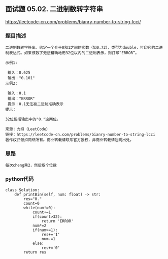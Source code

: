 ## 面试题 05.02. 二进制数转字符串


https://leetcode-cn.com/problems/bianry-number-to-string-lcci/


### 题目描述

```
二进制数转字符串。给定一个介于0和1之间的实数（如0.72），类型为double，打印它的二进制表达式。如果该数字无法精确地用32位以内的二进制表示，则打印“ERROR”。

示例1:

 输入：0.625
 输出："0.101"
示例2:

 输入：0.1
 输出："ERROR"
 提示：0.1无法被二进制准确表示
提示：

32位包括输出中的"0."这两位。

来源：力扣（LeetCode）
链接：https://leetcode-cn.com/problems/bianry-number-to-string-lcci
著作权归领扣网络所有。商业转载请联系官方授权，非商业转载请注明出处。

```



### 思路

```
每次cheng乘2，然后取个位数
```



### python代码

```
class Solution:
    def printBin(self, num: float) -> str:
        res="0."
        count=0
        while(num!=0):
            count+=1
            if(count>32):
                return 'ERROR'
            num*=2
            if(num>=1):
                res+='1'
                num-=1
            else:
                res+='0'
        return res
        
```

